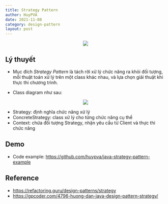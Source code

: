 ```yaml
---
title: Strategy Pattern
author: HuyPVA
date: 2021-11-08
category: design-pattern
layout: post
---
```


<div align="center">
    <img src="../assets/images/design_pattern/strategy_icon.png"/>
</div>

## Lý thuyết

- Mục đích *Strategy Pattern* là tách rời xử lý chức năng ra khỏi đối tượng, mỗi thuật toán xử lý trên một class khác nhau, và lựa chọn giải thuật khi thực thi chương trình.

- Class diagram như sau:

<div align="center">
    <img src="../assets/images/design_pattern/strategy_pattern.png"/>
</div>

  - Strategy: định nghĩa chức năng xử lý
  - ConcreteStrategy: class xử lý cho từng chức năng cụ thể
  - Context: chứa đối tượng Strategy, nhận yêu cầu từ Client và thực thi chức năng
## Demo

- Code example: https://github.com/huypva/java-strategy-pattern-example

## Reference

- https://refactoring.guru/design-patterns/strategy
- https://gpcoder.com/4796-huong-dan-java-design-pattern-strategy/
